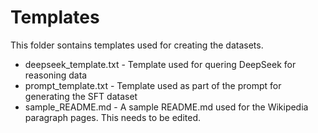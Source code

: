 # Templates
This folder sontains templates used for creating the datasets.

* deepseek_template.txt - Template used for quering DeepSeek for reasoning data
* prompt_template.txt - Template used as part of the prompt for generating the SFT dataset
* sample_README.md - A sample README.md used for the Wikipedia paragraph pages. This needs to be edited.


